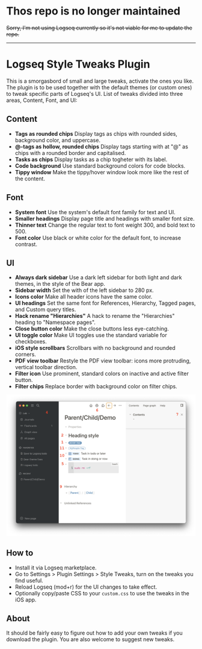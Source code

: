 # Thos repo is no longer maintained 

~~Sorry, I'm not using Logseq currently so it's not viable for me to update the repo.~~

---

# Logseq Style Tweaks Plugin

This is a smorgasbord of small and large tweaks, activate the ones you like. The plugin is to be used together with the default themes (or custom ones) to tweak specific parts of Logseq's UI. List of tweaks divided into three areas, Content, Font, and UI:

## Content

- **Tags as rounded chips**
  Display tags as chips with rounded sides, background color, and uppercase.
- **@-tags as hollow, rounded chips**
  Display tags starting with at "@" as chips with a rounded border and capitalised.
- **Tasks as chips**
  Display tasks as a chip togheter with its label.
- **Code background**
  Use standard background colors for code blocks.
- **Tippy window**
  Make the tippy/hover window look more like the rest of the content.

## Font

- **System font**
  Use the system's default font family for text and UI.
- **Smaller headings**
  Display page title and headings with smaller font size.
- **Thinner text**
  Change the regular text to font weight 300, and bold text to 500.
- **Font color**
  Use black or white color for the default font, to increase contrast.

## UI

- **Always dark sidebar**
  Use a dark left sidebar for both light and dark themes, in the style of the Bear app.
- **Sidebar width**
  Set the with of the left sidebar to 280 px.
- **Icons color**
  Make all header icons have the same color.
- **UI headings**
  Set the same font for References, Hierarchy, Tagged pages, and Custom query titles.
- **Hack rename "Hierarchies"**
  A hack to rename the "Hierarchies" heading to "Namespace pages".
- **Close button color**
  Make the close buttons less eye-catching.
- **UI toggle color**
  Make UI toggles use the standard variable for checkboxes.
- **iOS style scrollbars**
  Scrollbars with no background and rounded corners.
- **PDF view toolbar**
  Restyle the PDF view toolbar: icons more protruding, vertical toolbar direction.
- **Filter icon**
  Use prominent, standard colors on inactive and active filter button.
- **Filter chips**
  Replace border with background color on filter chips.

![Demo image](./demo.png)

## How to

- Install it via Logseq marketplace.
- Go to Settings > Plugin Settings > Style Tweaks, turn on the tweaks you find useful.
- Reload Logseq (mod+r) for the UI changes to take effect.
- Optionally copy/paste CSS to your `custom.css` to use the tweaks in the iOS app.

## About

It should be fairly easy to figure out how to add your own tweaks if you download the plugin. You are also welcome to suggest new tweaks.

